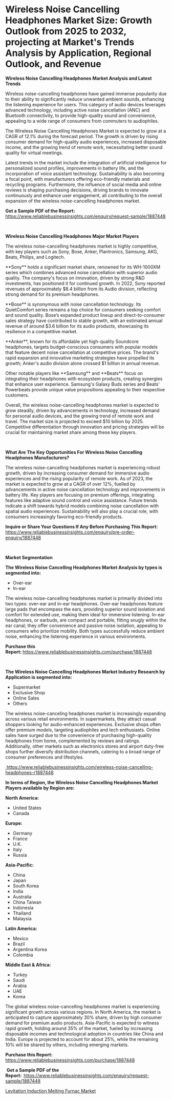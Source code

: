<p><h1>Wireless Noise Cancelling Headphones Market Size: Growth Outlook from 2025 to 2032, projecting at Market's Trends Analysis by Application, Regional Outlook, and Revenue</h1></p><p><strong>Wireless Noise Cancelling Headphones Market Analysis and Latest Trends</strong></p>
<p><p>Wireless noise-cancelling headphones have gained immense popularity due to their ability to significantly reduce unwanted ambient sounds, enhancing the listening experience for users. This category of audio devices leverages advanced technology, including active noise cancellation (ANC) and Bluetooth connectivity, to provide high-quality sound and convenience, appealing to a wide range of consumers from commuters to audiophiles.</p><p>The Wireless Noise Cancelling Headphones Market is expected to grow at a CAGR of 12.1% during the forecast period. The growth is driven by rising consumer demand for high-quality audio experiences, increased disposable income, and the growing trend of remote work, necessitating better sound quality for virtual meetings. </p><p>Latest trends in the market include the integration of artificial intelligence for personalized sound profiles, improvements in battery life, and the incorporation of voice assistant technology. Sustainability is also becoming a focal point, with manufacturers offering eco-friendly materials and recycling programs. Furthermore, the influence of social media and online reviews is shaping purchasing decisions, driving brands to innovate continuously and enhance user engagement, all contributing to the overall expansion of the wireless noise-cancelling headphones market.</p></p>
<p><strong>Get a Sample PDF of the Report:&nbsp;</strong> <a href="https://www.reliablebusinessinsights.com/enquiry/request-sample/1887448?utm_campaign=2247&utm_medium=2&utm_source=Github&utm_content=ia&utm_term=28022025&utm_id=wireless-noise-cancelling-headphones">https://www.reliablebusinessinsights.com/enquiry/request-sample/1887448</a></p>
<p>&nbsp;</p>
<p><strong>Wireless Noise Cancelling Headphones Major Market Players</strong></p>
<p><p>The wireless noise-cancelling headphones market is highly competitive, with key players such as Sony, Bose, Anker, Plantronics, Samsung, AKG, Beats, Philips, and Logitech. </p><p>**Sony** holds a significant market share, renowned for its WH-1000XM series which combines advanced noise cancellation with superior audio quality. The company's focus on innovation, driven by strong R&D investments, has positioned it for continued growth. In 2022, Sony reported revenues of approximately $8.4 billion from its Audio division, reflecting strong demand for its premium headphones.</p><p>**Bose** is synonymous with noise cancellation technology. Its QuietComfort series remains a top choice for consumers seeking comfort and sound quality. Bose’s expanded product lineup and direct-to-consumer sales strategy have contributed to stable growth, with an estimated annual revenue of around $3.6 billion for its audio products, showcasing its resilience in a competitive market.</p><p>**Anker**, known for its affordable yet high-quality Soundcore headphones, targets budget-conscious consumers with popular models that feature decent noise cancellation at competitive prices. The brand's rapid expansion and innovative marketing strategies have propelled its growth; Anker's audio division alone crossed $1 billion in annual revenue.</p><p>Other notable players like **Samsung** and **Beats** focus on integrating their headphones with ecosystem products, creating synergies that enhance user experience. Samsung's Galaxy Buds series and Beats' Powerbeats provide unique value propositions appealing to their respective customers. </p><p>Overall, the wireless noise-cancelling headphones market is expected to grow steadily, driven by advancements in technology, increased demand for personal audio devices, and the growing trend of remote work and travel. The market size is projected to exceed $10 billion by 2025. Competitive differentiation through innovation and pricing strategies will be crucial for maintaining market share among these key players.</p></p>
<p>&nbsp;</p>
<p><strong>What Are The Key Opportunities For Wireless Noise Cancelling Headphones Manufacturers?</strong></p>
<p><p>The wireless noise-cancelling headphones market is experiencing robust growth, driven by increasing consumer demand for immersive audio experiences and the rising popularity of remote work. As of 2023, the market is expected to grow at a CAGR of over 12%, fuelled by advancements in active noise cancellation technology and improvements in battery life. Key players are focusing on premium offerings, integrating features like adaptive sound control and voice assistance. Future trends indicate a shift towards hybrid models combining noise cancellation with spatial audio experiences. Sustainability will also play a crucial role, with consumers increasingly favoring eco-friendly products.</p></p>
<p><strong>Inquire or Share Your Questions If Any Before Purchasing This Report:</strong> <a href="https://www.reliablebusinessinsights.com/enquiry/pre-order-enquiry/1887448?utm_campaign=2247&utm_medium=2&utm_source=Github&utm_content=ia&utm_term=28022025&utm_id=wireless-noise-cancelling-headphones">https://www.reliablebusinessinsights.com/enquiry/pre-order-enquiry/1887448</a></p>
<p>&nbsp;</p>
<p><strong>Market Segmentation</strong></p>
<p><strong>The Wireless Noise Cancelling Headphones Market Analysis by types is segmented into:</strong></p>
<p><ul><li>Over-ear</li><li>In-ear</li></ul></p>
<p><p>The wireless noise-cancelling headphones market is primarily divided into two types: over-ear and in-ear headphones. Over-ear headphones feature large pads that encompass the ears, providing superior sound isolation and comfort for extended use, making them ideal for immersive listening. In-ear headphones, or earbuds, are compact and portable, fitting snugly within the ear canal; they offer convenience and passive noise isolation, appealing to consumers who prioritize mobility. Both types successfully reduce ambient noise, enhancing the listening experience in various environments.</p></p>
<p><strong>Purchase this Report:&nbsp;</strong><a href="https://www.reliablebusinessinsights.com/purchase/1887448?utm_campaign=2247&utm_medium=2&utm_source=Github&utm_content=ia&utm_term=28022025&utm_id=wireless-noise-cancelling-headphones">https://www.reliablebusinessinsights.com/purchase/1887448</a></p>
<p>&nbsp;</p>
<p><strong>The Wireless Noise Cancelling Headphones Market Industry Research by Application is segmented into:</strong></p>
<p><ul><li>Supermarket</li><li>Exclusive Shop</li><li>Online Sales</li><li>Others</li></ul></p>
<p><p>The wireless noise-canceling headphones market is increasingly expanding across various retail environments. In supermarkets, they attract casual shoppers looking for audio-enhanced experiences. Exclusive shops often offer premium models, targeting audiophiles and tech enthusiasts. Online sales have surged due to the convenience of purchasing high-quality headphones from home, complemented by reviews and ratings. Additionally, other markets such as electronics stores and airport duty-free shops further diversify distribution channels, catering to a broad range of consumer preferences and lifestyles.</p></p>
<p><a href="https://www.reliablebusinessinsights.com/wireless-noise-cancelling-headphones-r1887448?utm_campaign=2247&utm_medium=2&utm_source=Github&utm_content=ia&utm_term=28022025&utm_id=wireless-noise-cancelling-headphones">&nbsp;https://www.reliablebusinessinsights.com/wireless-noise-cancelling-headphones-r1887448</a></p>
<p><strong>In terms of Region, the Wireless Noise Cancelling Headphones Market Players available by Region are:</strong></p>
<p>
    <p> <strong> North America: </strong>
        <ul>
            <li>United States</li>
            <li>Canada</li>
        </ul>
        </p> 
    <p> <strong> Europe: </strong>
        <ul>
            <li>Germany</li>
            <li>France</li>
            <li>U.K.</li>
            <li>Italy</li>
            <li>Russia</li>
        </ul>
        </p> 
    <p> <strong> Asia-Pacific: </strong>
        <ul>
            <li>China</li>
            <li>Japan</li>
            <li>South Korea</li>
            <li>India</li>
            <li>Australia</li>
            <li>China Taiwan</li>
            <li>Indonesia</li>
            <li>Thailand</li>
            <li>Malaysia</li>
        </ul>
        </p> 
    <p> <strong> Latin America: </strong>
        <ul>
            <li>Mexico</li>
            <li>Brazil</li>
            <li>Argentina Korea</li>
            <li>Colombia</li>
        </ul>
        </p> 
    <p> <strong> Middle East & Africa: </strong>
        <ul>
            <li>Turkey</li>
            <li>Saudi</li>
            <li>Arabia</li>
            <li>UAE</li>
            <li>Korea</li>
        </ul>
    </p>
    </p>
<p><p>The global wireless noise-cancelling headphones market is experiencing significant growth across various regions. In North America, the market is anticipated to capture approximately 30% share, driven by high consumer demand for premium audio products. Asia-Pacific is expected to witness rapid growth, holding around 35% of the market, fueled by increasing disposable incomes and technological adoption in countries like China and India. Europe is projected to account for about 25%, while the remaining 10% will be shared by others, including emerging markets.</p></p>
<p><strong>Purchase this Report: </strong><a href="https://www.reliablebusinessinsights.com/purchase/1887448?utm_campaign=2247&utm_medium=2&utm_source=Github&utm_content=ia&utm_term=28022025&utm_id=wireless-noise-cancelling-headphones">https://www.reliablebusinessinsights.com/purchase/1887448</a></p>
<p>&nbsp;<strong>Get a Sample PDF of the Report:&nbsp;&nbsp;</strong><a href="https://www.reliablebusinessinsights.com/enquiry/request-sample/1887448?utm_campaign=2247&utm_medium=2&utm_source=Github&utm_content=ia&utm_term=28022025&utm_id=wireless-noise-cancelling-headphones">https://www.reliablebusinessinsights.com/enquiry/request-sample/1887448</a></p>
<p><strong></strong></p>
<p><p><a href="https://github.com/gripeluigstt/Market-Research-Report-List-1/blob/main/levitation-induction-melting-furnac-market.md?utm_campaign=2247&utm_medium=2&utm_source=Github&utm_content=ia&utm_term=28022025&utm_id=wireless-noise-cancelling-headphones">Levitation Induction Melting Furnac Market</a></p></p>